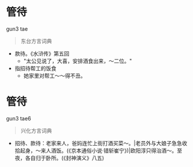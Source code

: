 # 管待
gun3 tae
> 东台方言词典
- 款待。《水浒传》第五回
  - "太公见说了，大喜，安排酒食出来，～二位。"
- 指招待帮工的饭食
  - 她家里对帮工～～得不丑。

# 管待
gun3 tae6
> 兴化方言词典
- 招待、款待：老家来人，爸妈连忙上街打酒买菜～。|老员外与大娘子急急收拾起身，～来人酒饭。(《京本通俗小说·错斩崔宁》)|欧阳淳只得治酒～。至夜，各自归于卧所。(《封神演义》八五)
